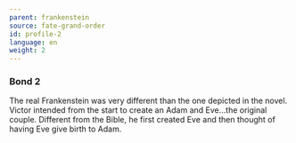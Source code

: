 ```yaml
---
parent: frankenstein
source: fate-grand-order
id: profile-2
language: en
weight: 2
---
```


### Bond 2

The real Frankenstein was very different than the one depicted in the novel.
Victor intended from the start to create an Adam and Eve…the original couple.
Different from the Bible, he first created Eve and then thought of having Eve give birth to Adam.
